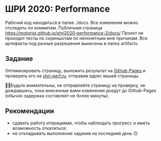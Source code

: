 # ШРИ 2020: Performance

Рабочий код находиться в папке ./docs. Все изменения можно отследить по коммитам.
Публичная страница https://motorist.github.io/shri2020-performance-2/docs/
Проект не проходит тесты по скриншотам по непонятным мне причинам. Все артефакты под разные разрешения вынесены в папку artifacts.

## Задание
Оптимизировать страницу, выложить результат на [Github-Pages](https://help.github.com/en/articles/creating-a-github-pages-site) и проверить его на [shri-perf.ru](https://shri-perf.ru), отправив адрес вашей страницы.

☝🏻Будьте внимательны, не отправляйте страницу на проверку, не дождавшись, пока внесенные вами изменения доедут до Github-Pages (обычно задержка составляет не более минуты).

## Рекомендации

* сдавать работу итерациями, чтобы наблюдать прогресс и иметь возможность откатиться;
* не откладывать выполнение задания на последний день 🙃
